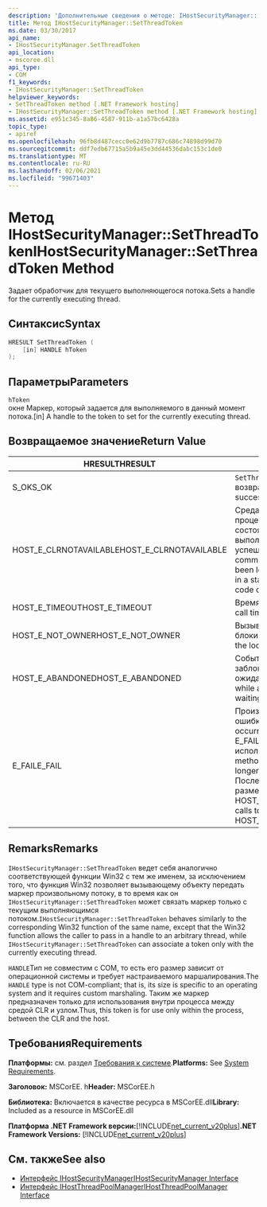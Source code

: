 ```yaml
---
description: 'Дополнительные сведения о методе: IHostSecurityManager:: Сетсреадтокен'
title: Метод IHostSecurityManager::SetThreadToken
ms.date: 03/30/2017
api_name:
- IHostSecurityManager.SetThreadToken
api_location:
- mscoree.dll
api_type:
- COM
f1_keywords:
- IHostSecurityManager::SetThreadToken
helpviewer_keywords:
- SetThreadToken method [.NET Framework hosting]
- IHostSecurityManager::SetThreadToken method [.NET Framework hosting]
ms.assetid: e951c345-8a86-4587-911b-a1a57bc6428a
topic_type:
- apiref
ms.openlocfilehash: 96fb8d487cecc0e62d9b7787c686c74898d99d70
ms.sourcegitcommit: ddf7edb67715a5b9a45e3dd44536dabc153c1de0
ms.translationtype: MT
ms.contentlocale: ru-RU
ms.lasthandoff: 02/06/2021
ms.locfileid: "99671403"
---
```

# <a name="ihostsecuritymanagersetthreadtoken-method"></a><span data-ttu-id="ca5dd-103">Метод IHostSecurityManager::SetThreadToken</span><span class="sxs-lookup"><span data-stu-id="ca5dd-103">IHostSecurityManager::SetThreadToken Method</span></span>

<span data-ttu-id="ca5dd-104">Задает обработчик для текущего выполняющегося потока.</span><span class="sxs-lookup"><span data-stu-id="ca5dd-104">Sets a handle for the currently executing thread.</span></span>  
  
## <a name="syntax"></a><span data-ttu-id="ca5dd-105">Синтаксис</span><span class="sxs-lookup"><span data-stu-id="ca5dd-105">Syntax</span></span>  
  
```cpp  
HRESULT SetThreadToken (  
    [in] HANDLE hToken  
);  
```  
  
## <a name="parameters"></a><span data-ttu-id="ca5dd-106">Параметры</span><span class="sxs-lookup"><span data-stu-id="ca5dd-106">Parameters</span></span>  

 `hToken`  
 <span data-ttu-id="ca5dd-107">окне Маркер, который задается для выполняемого в данный момент потока.</span><span class="sxs-lookup"><span data-stu-id="ca5dd-107">[in] A handle to the token to set for the currently executing thread.</span></span>  
  
## <a name="return-value"></a><span data-ttu-id="ca5dd-108">Возвращаемое значение</span><span class="sxs-lookup"><span data-stu-id="ca5dd-108">Return Value</span></span>  
  
|<span data-ttu-id="ca5dd-109">HRESULT</span><span class="sxs-lookup"><span data-stu-id="ca5dd-109">HRESULT</span></span>|<span data-ttu-id="ca5dd-110">Описание:</span><span class="sxs-lookup"><span data-stu-id="ca5dd-110">Description</span></span>|  
|-------------|-----------------|  
|<span data-ttu-id="ca5dd-111">S_OK</span><span class="sxs-lookup"><span data-stu-id="ca5dd-111">S_OK</span></span>|<span data-ttu-id="ca5dd-112">`SetThreadToken` успешно возвращено.</span><span class="sxs-lookup"><span data-stu-id="ca5dd-112">`SetThreadToken` returned successfully.</span></span>|  
|<span data-ttu-id="ca5dd-113">HOST_E_CLRNOTAVAILABLE</span><span class="sxs-lookup"><span data-stu-id="ca5dd-113">HOST_E_CLRNOTAVAILABLE</span></span>|<span data-ttu-id="ca5dd-114">Среда CLR не была загружена в процесс, или среда CLR находится в состоянии, в котором она не может выполнить управляемый код или успешно обработать вызов.</span><span class="sxs-lookup"><span data-stu-id="ca5dd-114">The common language runtime (CLR) has not been loaded into a process, or the CLR is in a state in which it cannot run managed code or process the call successfully.</span></span>|  
|<span data-ttu-id="ca5dd-115">HOST_E_TIMEOUT</span><span class="sxs-lookup"><span data-stu-id="ca5dd-115">HOST_E_TIMEOUT</span></span>|<span data-ttu-id="ca5dd-116">Время ожидания вызова истекло.</span><span class="sxs-lookup"><span data-stu-id="ca5dd-116">The call timed out.</span></span>|  
|<span data-ttu-id="ca5dd-117">HOST_E_NOT_OWNER</span><span class="sxs-lookup"><span data-stu-id="ca5dd-117">HOST_E_NOT_OWNER</span></span>|<span data-ttu-id="ca5dd-118">Вызывающий объект не владеет блокировкой.</span><span class="sxs-lookup"><span data-stu-id="ca5dd-118">The caller does not own the lock.</span></span>|  
|<span data-ttu-id="ca5dd-119">HOST_E_ABANDONED</span><span class="sxs-lookup"><span data-stu-id="ca5dd-119">HOST_E_ABANDONED</span></span>|<span data-ttu-id="ca5dd-120">Событие было отменено, пока заблокированный поток или волокно ожидают его.</span><span class="sxs-lookup"><span data-stu-id="ca5dd-120">An event was canceled while a blocked thread or fiber was waiting on it.</span></span>|  
|<span data-ttu-id="ca5dd-121">E_FAIL</span><span class="sxs-lookup"><span data-stu-id="ca5dd-121">E_FAIL</span></span>|<span data-ttu-id="ca5dd-122">Произошла неизвестная фатальная ошибка.</span><span class="sxs-lookup"><span data-stu-id="ca5dd-122">An unknown catastrophic failure occurred.</span></span> <span data-ttu-id="ca5dd-123">Когда метод возвращает E_FAIL, среда CLR больше не может использоваться в процессе.</span><span class="sxs-lookup"><span data-stu-id="ca5dd-123">When a method returns E_FAIL, the CLR is no longer usable within the process.</span></span> <span data-ttu-id="ca5dd-124">Последующие вызовы методов размещения возвращают HOST_E_CLRNOTAVAILABLE.</span><span class="sxs-lookup"><span data-stu-id="ca5dd-124">Subsequent calls to hosting methods return HOST_E_CLRNOTAVAILABLE.</span></span>|  
  
## <a name="remarks"></a><span data-ttu-id="ca5dd-125">Remarks</span><span class="sxs-lookup"><span data-stu-id="ca5dd-125">Remarks</span></span>  

 <span data-ttu-id="ca5dd-126">`IHostSecurityManager::SetThreadToken` ведет себя аналогично соответствующей функции Win32 с тем же именем, за исключением того, что функция Win32 позволяет вызывающему объекту передать маркер произвольному потоку, в то время как он `IHostSecurityManager::SetThreadToken` может связать маркер только с текущим выполняющимся потоком.</span><span class="sxs-lookup"><span data-stu-id="ca5dd-126">`IHostSecurityManager::SetThreadToken` behaves similarly to the corresponding Win32 function of the same name, except that the Win32 function allows the caller to pass in a handle to an arbitrary thread, while `IHostSecurityManager::SetThreadToken` can associate a token only with the currently executing thread.</span></span>  
  
 <span data-ttu-id="ca5dd-127">`HANDLE`Тип не совместим с COM, то есть его размер зависит от операционной системы и требует настраиваемого маршалирования.</span><span class="sxs-lookup"><span data-stu-id="ca5dd-127">The `HANDLE` type is not COM-compliant; that is, its size is specific to an operating system and it requires custom marshaling.</span></span> <span data-ttu-id="ca5dd-128">Таким же маркер предназначен только для использования внутри процесса между средой CLR и узлом.</span><span class="sxs-lookup"><span data-stu-id="ca5dd-128">Thus, this token is for use only within the process, between the CLR and the host.</span></span>  
  
## <a name="requirements"></a><span data-ttu-id="ca5dd-129">Требования</span><span class="sxs-lookup"><span data-stu-id="ca5dd-129">Requirements</span></span>  

 <span data-ttu-id="ca5dd-130">**Платформы:** см. раздел [Требования к системе](../../get-started/system-requirements.md).</span><span class="sxs-lookup"><span data-stu-id="ca5dd-130">**Platforms:** See [System Requirements](../../get-started/system-requirements.md).</span></span>  
  
 <span data-ttu-id="ca5dd-131">**Заголовок:** MSCorEE. h</span><span class="sxs-lookup"><span data-stu-id="ca5dd-131">**Header:** MSCorEE.h</span></span>  
  
 <span data-ttu-id="ca5dd-132">**Библиотека:** Включается в качестве ресурса в MSCorEE.dll</span><span class="sxs-lookup"><span data-stu-id="ca5dd-132">**Library:** Included as a resource in MSCorEE.dll</span></span>  
  
 <span data-ttu-id="ca5dd-133">**Платформа .NET Framework версии:**[!INCLUDE[net_current_v20plus](../../../../includes/net-current-v20plus-md.md)]</span><span class="sxs-lookup"><span data-stu-id="ca5dd-133">**.NET Framework Versions:** [!INCLUDE[net_current_v20plus](../../../../includes/net-current-v20plus-md.md)]</span></span>  
  
## <a name="see-also"></a><span data-ttu-id="ca5dd-134">См. также</span><span class="sxs-lookup"><span data-stu-id="ca5dd-134">See also</span></span>

- [<span data-ttu-id="ca5dd-135">Интерфейс IHostSecurityManager</span><span class="sxs-lookup"><span data-stu-id="ca5dd-135">IHostSecurityManager Interface</span></span>](ihostsecuritymanager-interface.md)
- [<span data-ttu-id="ca5dd-136">Интерфейс IHostThreadPoolManager</span><span class="sxs-lookup"><span data-stu-id="ca5dd-136">IHostThreadPoolManager Interface</span></span>](ihostthreadpoolmanager-interface.md)
